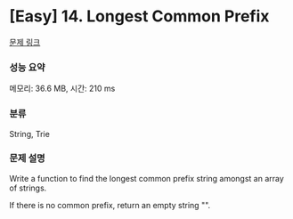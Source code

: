 # [Easy] 14. Longest Common Prefix

[문제 링크](https://leetcode.com/problems/add-binary/description/) 

### 성능 요약

메모리: 36.6 MB, 시간: 210 ms

### 분류

String, Trie

### 문제 설명

<p>Write a function to find the longest common prefix string amongst an array of strings.</p>
<p>If there is no common prefix, return an empty string "".</p>
